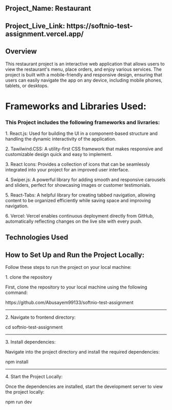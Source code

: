  <h2>Project_Name: Restaurant</h2>
<h2>Project_Live_Link: https://softnio-test-assignment.vercel.app/</h2>

<h2> Overview</h2>
<p>This restaurant project is an interactive web application that allows users to view the restaurant's menu, place orders, and enjoy various services. The project is built with a mobile-friendly and responsive design, ensuring that users can easily navigate the app on any device, including mobile phones, tablets, or desktops.</p>

<h1> Frameworks and Libraries Used:</h1>

<h3>This Project includes the following frameworks and livraries:</h3>

<p>1. React.js: Used for building the UI in a component-based structure and handling the dynamic interactivity of the application.</P>
<p>2. Tawilwind.CSS: A utility-first CSS framework that makes responsive and customizable design quick and easy to implement.</P>
<p>3. 
React Icons: Provides a collection of icons that can be seamlessly integrated into your project for an improved user interface.</p>
<p>4. Swiper.js: A powerful library for adding smooth and responsive carousels and sliders, perfect for showcasing images or customer testimonials. </P>
<p>5. React-Tabs: A helpful library for creating tabbed navigation, allowing content to be organized efficiently while saving space and improving navigation.</P>
<p>6. Vercel: Vercel enables continuous deployment directly from GitHub, automatically reflecting changes on the live site with every push.</P>
<h2>Technologies Used</h2>

<h2>How to Set Up and Run the Project Locally:</h2>
<p>Follow these steps to run the project on your local machine:</p>
<p>1. clone the repository</p>
<p>First, clone the repository to your local machine using the following command:</p>
<span>
https://github.com/Abusayem99133/softnio-test-assignment
</span>
<hr/>
<p className:'font-bold'>2. Navigate to frontend directory:</p>
<span>cd softnio-test-assignment</span>
<p>
 <hr/>
3. Install dependencies:
</p>
<p>
 Navigate into the project directory and install the required dependencies:
</p>
<span> 
npm install
</span>
<hr/>
<p>
 4. Start the Project Locally:
</p>
<p>
 Once the dependencies are installed, start the development server to view the project locally:
</p>
<p>
npm run dev
</p>




